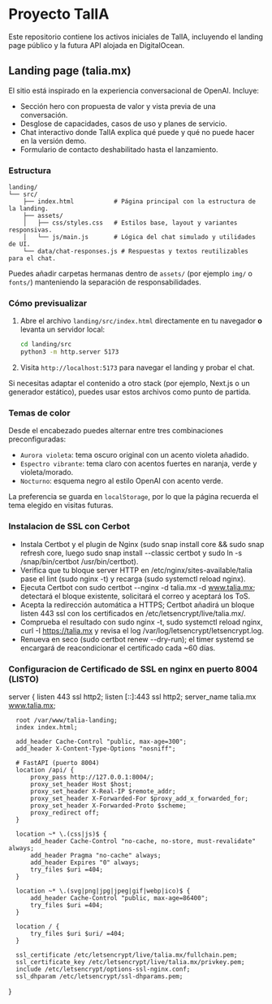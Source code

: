 # Proyecto TalIA

Este repositorio contiene los activos iniciales de TalIA, incluyendo el landing page público y la futura API alojada en DigitalOcean.

## Landing page (talia.mx)

El sitio está inspirado en la experiencia conversacional de OpenAI. Incluye:
- Sección hero con propuesta de valor y vista previa de una conversación.
- Desglose de capacidades, casos de uso y planes de servicio.
- Chat interactivo donde TalIA explica qué puede y qué no puede hacer en la versión demo.
- Formulario de contacto deshabilitado hasta el lanzamiento.

### Estructura

```
landing/
└── src/
    ├── index.html           # Página principal con la estructura de la landing.
    ├── assets/
    │   ├── css/styles.css   # Estilos base, layout y variantes responsivas.
    │   └── js/main.js       # Lógica del chat simulado y utilidades de UI.
    └── data/chat-responses.js # Respuestas y textos reutilizables para el chat.
```

Puedes añadir carpetas hermanas dentro de `assets/` (por ejemplo `img/` o `fonts/`) manteniendo la separación de responsabilidades.

### Cómo previsualizar

1. Abre el archivo `landing/src/index.html` directamente en tu navegador **o** levanta un servidor local:
   ```bash
   cd landing/src
   python3 -m http.server 5173
   ```
2. Visita `http://localhost:5173` para navegar el landing y probar el chat.

Si necesitas adaptar el contenido a otro stack (por ejemplo, Next.js o un generador estático), puedes usar estos archivos como punto de partida.

### Temas de color

Desde el encabezado puedes alternar entre tres combinaciones preconfiguradas:
- `Aurora violeta`: tema oscuro original con un acento violeta añadido.
- `Espectro vibrante`: tema claro con acentos fuertes en naranja, verde y violeta/morado.
- `Nocturno`: esquema negro al estilo OpenAI con acento verde.

La preferencia se guarda en `localStorage`, por lo que la página recuerda el tema elegido en visitas futuras.

### Instalacion de SSL con Cerbot
  - Instala Certbot y el plugin de Nginx (sudo snap install core && sudo snap refresh core, luego sudo snap install --classic certbot y sudo ln -s /snap/bin/certbot /usr/bin/certbot).
  - Verifica que tu bloque server HTTP en /etc/nginx/sites-available/talia pase el lint (sudo nginx -t) y recarga (sudo systemctl reload nginx).
  - Ejecuta Certbot con sudo certbot --nginx -d talia.mx -d www.talia.mx; detectará el bloque existente, solicitará el correo y aceptará los ToS.
  - Acepta la redirección automática a HTTPS; Certbot añadirá un bloque listen 443 ssl con los certificados en /etc/letsencrypt/live/talia.mx/.
  - Comprueba el resultado con sudo nginx -t, sudo systemctl reload nginx, curl -I https://talia.mx y revisa el log /var/log/letsencrypt/letsencrypt.log.
  - Renueva en seco (sudo certbot renew --dry-run); el timer systemd se encargará de reacondicionar el certificado cada ~60 días.


### Configuracion de Certificado de SSL en nginx en puerto 8004 (LISTO)
  server {
      listen 443 ssl http2;
      listen [::]:443 ssl http2;
      server_name talia.mx www.talia.mx;

      root /var/www/talia-landing;
      index index.html;

      add_header Cache-Control "public, max-age=300";
      add_header X-Content-Type-Options "nosniff";

      # FastAPI (puerto 8004)
      location /api/ {
          proxy_pass http://127.0.0.1:8004/;
          proxy_set_header Host $host;
          proxy_set_header X-Real-IP $remote_addr;
          proxy_set_header X-Forwarded-For $proxy_add_x_forwarded_for;
          proxy_set_header X-Forwarded-Proto $scheme;
          proxy_redirect off;
      }

      location ~* \.(css|js)$ {
          add_header Cache-Control "no-cache, no-store, must-revalidate" always;
          add_header Pragma "no-cache" always;
          add_header Expires "0" always;
          try_files $uri =404;
      }

      location ~* \.(svg|png|jpg|jpeg|gif|webp|ico)$ {
          add_header Cache-Control "public, max-age=86400";
          try_files $uri =404;
      }

      location / {
          try_files $uri $uri/ =404;
      }

      ssl_certificate /etc/letsencrypt/live/talia.mx/fullchain.pem;
      ssl_certificate_key /etc/letsencrypt/live/talia.mx/privkey.pem;
      include /etc/letsencrypt/options-ssl-nginx.conf;
      ssl_dhparam /etc/letsencrypt/ssl-dhparams.pem;
  }



